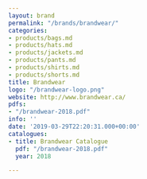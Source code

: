 ```yaml
---
layout: brand
permalink: "/brands/brandwear/"
categories:
- products/bags.md
- products/hats.md
- products/jackets.md
- products/pants.md
- products/shirts.md
- products/shorts.md
title: Brandwear
logo: "/brandwear-logo.png"
website: http://www.brandwear.ca/
pdfs:
- "/brandwear-2018.pdf"
info: ''
date: '2019-03-29T22:20:31.000+00:00'
catalogues:
- title: Brandwear Catalogue
  pdf: "/brandwear-2018.pdf"
  year: 2018

---
```

